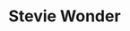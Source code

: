 ---
title: "Stevie Wonder"
summary: "American multi-instrumentalist, composer, singer, humanitarian and social activist, born May 13, 1950, Saginaw, Michigan, USA. He has been blind since shortly after birth. Inducted into Songwriters Hall of Fame 1983. Inducted into Rock And Roll Hall of Fame in 1989 ."
image: "stevie-wonder.jpg"
---